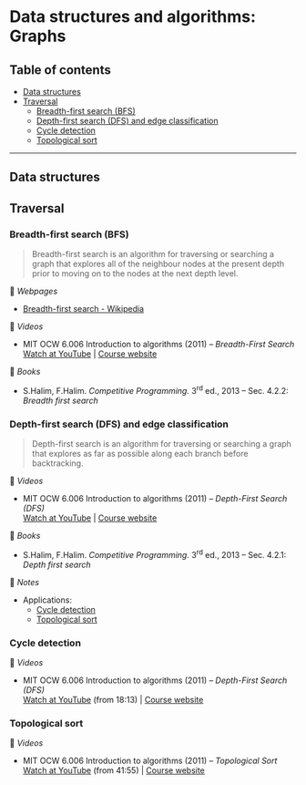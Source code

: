 # Data structures and algorithms: Graphs

## Table of contents

* [Data structures](#data-structures)
* [Traversal](#traversal)
	* [Breadth-first search (BFS)](#breadth-first-search-bfs)
	* [Depth-first search (DFS) and edge classification](#depth-first-search-dfs-and-edge-classification)
	* [Cycle detection](#cycle-detection)
	* [Topological sort](#topological-sort)

---

## Data structures

## Traversal

### Breadth-first search (BFS)

> Breadth-first search is an algorithm for traversing or searching a graph that explores all of the neighbour nodes at the present depth prior to moving on to the nodes at the next depth level.

:link: *Webpages*

* [Breadth-first search - Wikipedia](https://en.wikipedia.org/wiki/Breadth-first_search)

:movie_camera: *Videos*

* MIT OCW 6.006 Introduction to algorithms (2011) &ndash; *Breadth-First Search*\
[Watch at YouTube](https://www.youtube.com/watch?v=s-CYnVz-uh4) | [Course website](https://ocw.mit.edu/courses/electrical-engineering-and-computer-science/6-006-introduction-to-algorithms-fall-2011/index.htm)

:book: *Books*

* S.Halim, F.Halim. *Competitive Programming.* 3<sup>rd</sup> ed., 2013 &ndash; Sec. 4.2.2: *Breadth first search*

<!--:memo: *Notes*

* Applications:-->

### Depth-first search (DFS) and edge classification

> Depth-first search is an algorithm for traversing or searching a graph that explores as far as possible along each branch before backtracking.

:movie_camera: *Videos*

* MIT OCW 6.006 Introduction to algorithms (2011) &ndash; *Depth-First Search (DFS)*\
[Watch at YouTube](https://www.youtube.com/watch?v=AfSk24UTFS8) | [Course website](https://ocw.mit.edu/courses/electrical-engineering-and-computer-science/6-006-introduction-to-algorithms-fall-2011/index.htm)

:book: *Books*

* S.Halim, F.Halim. *Competitive Programming.* 3<sup>rd</sup> ed., 2013 &ndash; Sec. 4.2.1: *Depth first search*

:memo: *Notes*

* Applications:
 	* [Cycle detection](#cycle-detection)
	* [Topological sort](#topological-sort)

### Cycle detection

:movie_camera: *Videos*

* MIT OCW 6.006 Introduction to algorithms (2011) &ndash; *Depth-First Search (DFS)*\
[Watch at YouTube](https://www.youtube.com/AfSk24UTFS8?t=1093) (from 18:13) | [Course website](https://ocw.mit.edu/courses/electrical-engineering-and-computer-science/6-006-introduction-to-algorithms-fall-2011/index.htm)

### Topological sort

:movie_camera: *Videos*

* MIT OCW 6.006 Introduction to algorithms (2011) &ndash; *Topological Sort*\
[Watch at YouTube](https://www.youtube.com/watch?v=AfSk24UTFS8&t=2515) (from 41:55) | [Course website](https://ocw.mit.edu/courses/electrical-engineering-and-computer-science/6-006-introduction-to-algorithms-fall-2011/index.htm)
